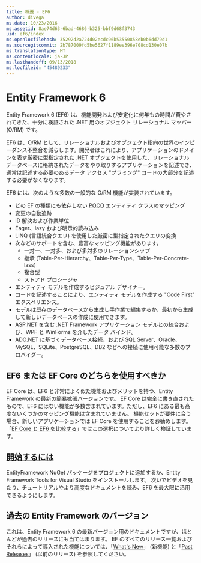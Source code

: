 ```yaml
---
title: 概要 - EF6
author: divega
ms.date: 10/23/2016
ms.assetid: 8ae74d63-6bad-4686-b325-bbf9d68f3743
uid: ef6/index
ms.openlocfilehash: 35292d2a724d02ecdc96b53550858eb0b6dd79d1
ms.sourcegitcommit: 2b787009fd5be5627f1189ee396e708cd130e07b
ms.translationtype: HT
ms.contentlocale: ja-JP
ms.lasthandoff: 09/13/2018
ms.locfileid: "45489233"
---
```

# <a name="entity-framework-6"></a>Entity Framework 6
Entity Framework 6 (EF6) は、機能開発および安定化に何年もの時間が費やされてきた、十分に検証された .NET 用のオブジェクト リレーショナル マッパー (O/RM) です。

EF6 は、O/RM として、リレーショナルおよびオブジェクト指向の世界のインピーダンス不整合を減らします。開発者はこれにより、アプリケーションのドメインを表す厳密に型指定された .NET オブジェクトを使用した、リレーショナル データベースに格納されたデータをやり取りするアプリケーションを記述でき、通常は記述する必要のあるデータ アクセス "プラミング" コードの大部分を記述する必要がなくなります。

EF6 には、次のような多数の一般的な O/RM 機能が実装されています。
- どの EF の種類にも依存しない [POCO](~/ef6/resources/glossary.md#poco) エンティティ クラスのマッピング
- 変更の自動追跡
- ID 解決および作業単位
- Eager、lazy および明示的読み込み
- LINQ (言語統合クエリ) を使用した厳密に型指定されたクエリの変換
- 次などのサポートを含む、豊富なマッピング機能があります。
  - 一対一、一対多、および多対多のリレーションシップ
  - 継承 (Table-Per-Hierarchy、Table-Per-Type、Table-Per-Concrete-lass)
  - 複合型
  - ストアド プロシージャ
- エンティティ モデルを作成するビジュアル デザイナー。
- コードを記述することにより、エンティティ モデルを作成する "Code First" エクスペリエンス。
- モデルは既存のデータベースから生成し手作業で編集するか、最初から生成して新しいデータベースの作成に使用できます。
- ASP.NET を含む .NET Framework アプリケーション モデルとの統合および、WPF と WinForms を介したデータ バインド。
- ADO.NET に基づくデータベース接続、および SQL Server、Oracle、MySQL、SQLite、PostgreSQL、DB2 などへの接続に使用可能な多数のプロバイダー。

## <a name="should-i-use-ef6-or-ef-core"></a>EF6 または EF Core のどちらを使用すべきか

EF Core は、EF6 と非常によく似た機能およびメリットを持つ、Entity Framework の最新の簡易拡張バージョンです。
EF Core は完全に書き直されたもので、EF6 にはない機能が多数含まれています。ただし、EF6 にある最も高度ないくつかのマッピング機能は含まれていません。
機能セットが要件に合う場合、新しいアプリケーションでは EF Core を使用することをお勧めします。
「[EF Core と EF6 を比較する](xref:efcore-and-ef6/index)」ではこの選択についてより詳しく検証しています。

## <a name="get-startedef6get-startedmd"></a>[開始するには](~/ef6/get-started.md)

EntityFramework NuGet パッケージをプロジェクトに追加するか、Entity Framework Tools for Visual Studio をインストールします。 次いでビデオを見たり、チュートリアルやより高度なドキュメントを読み、EF6 を最大限に活用できるようにします。

## <a name="past-entity-framework-versions"></a>過去の Entity Framework のバージョン

これは、Entity Framework 6 の最新バージョン用のドキュメントですが、ほとんどが過去のリリースにも当てはまります。
EF のすべてのリリース一覧およびそれらによって導入された機能については、「[What's New](~/ef6/what-is-new/index.md)」 (新機能) と「[Past Releases](~/ef6/what-is-new/past-releases.md)」 (以前のリリース) を参照してください。
